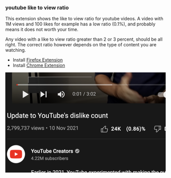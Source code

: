 ### youtube like to view ratio

This extension shows the like to view ratio for youtube videos.
A video with 1M views and 100 likes for example has a low ratio (0.1%), and probably means it does not worth your time.

Any video with a like to view ratio greater than 2 or 3 percent, should be all right.
The correct ratio however depends on the type of content you are watching.

- Install [Firefox Extension](https://addons.mozilla.org/en-US/firefox/addon/youtube-like-to-view-ratio/)
- Install [Chrome Extension](https://chrome.google.com/webstore/detail/youtube-like-to-view-rati/pjkjdnlpbfcociacjalpklkpebephmha)

![(like to view)%](./assets/readme.png)

